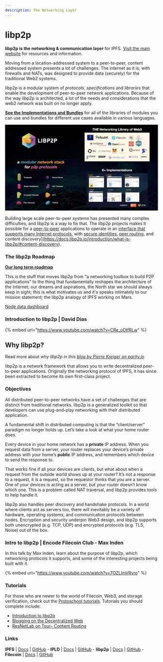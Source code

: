 ```yaml
---
description: The Networking Layer
---
```


# libp2p
**libp2p is the networking & communication layer** for IPFS. [Visit the main website](http://libp2p.io.ipns.localhost:8080/) for resources and information.

Moving from a location-addressed system to a peer-to-peer, content addressed system presents a lot of challenges. The internet as it is, with firewalls and NATs, was designed to provide data (securely) for the traditional Web2 systems.

libp2p is a modular system of *protocols*, *specifications* and *libraries* that enable the development of peer-to-peer network applications. Because of the way libp2p is architected, a lot of the needs and considerations that the web2 network was built on no longer apply.

**[See the Implementations and Bundles](http://libp2p.io.ipns.localhost:8080/implementations/)** for all of the libraries of modules you can use and bundles for different use cases available in various languages.

![](<../../.gitbook/assets/image (10).png>)

Building large scale peer-to-peer systems has presented many complex difficulties, and libp2p is a way to fix that. The libp2p projects makes it possible for a [peer-to-peer](https://docs.libp2p.io/introduction/what-is-libp2p/#peer-to-peer-basics) applications to operate in an [interface that supports many Internet protocols](https://docs.libp2p.io/introduction/what-is-libp2p/#transport), with [secure identities](https://docs.libp2p.io/introduction/what-is-libp2p/#identity), [peer routing](https://docs.libp2p.io/introduction/what-is-libp2p/#peer-routing), and content discovery](https://docs.libp2p.io/introduction/what-is-libp2p/#content-discovery).

### The libp2p Roadmap

**[Our long term roadmap](https://github.com/libp2p/specs/blob/master/ROADMAP.md)**

This is the stuff that moves libp2p from "a networking toolbox to build P2P applications" to the thing that fundamentally reshapes the architecture of the Internet; our dreams and aspirations, the North star we should always keep in sight; this is what motivates us and it's speaks intimately to our mission statement; the libp2p analogy of IPFS working on Mars.

[Node data dashboard](https://kademlia-exporter.max-inden.de/d/-avwMhsik/kademlia-exporter?orgId=1)

### Introduction to libp2p | David Dias

{% embed url="https://www.youtube.com/watch?v=CRe_oDtfRLw" %}

## Why libp2p?

Read more about _why libp2p in this [blog by Pierre Kreiger on parity.io](https://www.parity.io/blog/why-libp2p)_

libp2p is a network framework that allows you to write decentralized peer-to-peer applications. Originally the networking protocol of IPFS, it has since been extracted to become its own first-class project.

### Objectives

All distributed peer-to-peer networks have a set of challenges that are distinct from traditional networks. libp2p is a generalized toolkit so that developers can use plug-and-play networking with their distributed application.

A fundamental shift in distributed computing is that the “client/server” paradigm no longer holds up. Let’s take a look at what your home router does.

Every device in your home network has a **private** IP address. When you request data from a server, your router replaces your device’s private address with your home’s **public** IP address, and remembers which device to send the response to.

That works fine if all your devices are clients, but what about when a request from the outside world shows up at your router? It’s not a response to a request, it is a request, so the requestor thinks that you are a server. One of your devices is acting as a server, but your router doesn’t know which one. This is a problem called NAT traversal, and libp2p provides tools to help handle it.

libp2p also handles peer discovery and handshake protocols. In a world where clients act as servers too, there will inevitably be a variety of hardware, operating systems, and communication protocols between nodes. Encryption and security underpin Web3 design, and libp2p supports both unencrypted (e.g. TCP, UDP) and encrypted protocols (e.g. TLS, Noise) out of the box.

### Intro to libp2p | Encode Filecoin Club - Max Inden

In this talk by Max Inden, learn about the purpose of libp2p, which networking protocols it supports, and some of the interesting projects being built with it.

{% embed url="https://www.youtube.com/watch?v=7OZLImVRvro" %}

### Tutorials
For those who are newer to the world of Filecoin, Web3, and storage verification, check out the [Protoschool tutorials](https://proto.school/tutorials). Tutorials you should complete include:

* [Introduction to libp2p](https://proto.school/introduction-to-libp2p)
* [Blogging on the Decentralized Web](https://proto.school/blog)
* [ResNetLab on Tour– Content Routing](https://research.protocol.ai/tutorials/resnetlab-on-tour/content-routing/)

### Links

**IPFS** | [Docs](https://docs.ipfs.io) | [GitHub](https://github.com/ipfs) - **IPLD** | [Docs](https://ipld.io/docs/) | [GitHub](https://github.com/ipld) - **libp2p** | [Docs](https://docs.libp2p.io) | [GitHub](https://github.com/libp2p) - **Filecoin** | [Docs](https://docs.filecoin.io) | [GitHub](https://github.com/filecoin-project)
